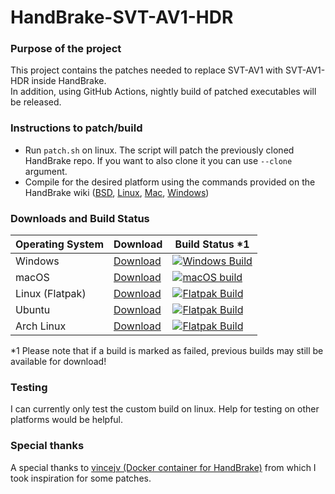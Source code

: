 # HandBrake-SVT-AV1-HDR
### Purpose of the project
This project contains the patches needed to replace SVT-AV1 with SVT-AV1-HDR inside HandBrake.\
In addition, using GitHub Actions, nightly build of patched executables will be released.
### Instructions to patch/build
* Run ```patch.sh``` on linux. The script will patch the previously cloned HandBrake repo. If you want to also clone it you can use ```--clone``` argument.
* Compile for the desired platform using the commands provided on the HandBrake wiki ([BSD](https://handbrake.fr/docs/en/latest/developer/build-bsd.html), [Linux](https://handbrake.fr/docs/en/latest/developer/build-linux.html), [Mac](https://handbrake.fr/docs/en/latest/developer/build-mac.html), [Windows](https://handbrake.fr/docs/en/latest/developer/build-windows.html))
### Downloads and Build Status
| Operating System  | Download        | Build Status *1 |
| ----------------- | --------------- | ------------- |
| Windows           | [Download](https://github.com/Uranite/HandBrake-SVT-AV1-PSY/releases/tag/win) | [![Windows Build](https://github.com/Uranite/HandBrake-SVT-AV1-PSY/actions/workflows/nightly-win.yml/badge.svg)](https://github.com/Uranite/HandBrake-SVT-AV1-PSY/actions/workflows/nightly-win.yml)  |
| macOS             | [Download](https://github.com/Uranite/HandBrake-SVT-AV1-PSY/releases/tag/mac) | [![macOS build](https://github.com/Uranite/HandBrake-SVT-AV1-PSY/actions/workflows/nightly-mac.yml/badge.svg)](https://github.com/Uranite/HandBrake-SVT-AV1-PSY/actions/workflows/nightly-mac.yml)  |
| Linux (Flatpak)   | [Download](https://github.com/Uranite/HandBrake-SVT-AV1-PSY/releases/tag/flatpak) | [![Flatpak Build](https://github.com/Uranite/HandBrake-SVT-AV1-PSY/actions/workflows/nightly-flatpak.yml/badge.svg)](https://github.com/Uranite/HandBrake-SVT-AV1-PSY/actions/workflows/nightly-flatpak.yml) |
| Ubuntu            | [Download](https://github.com/Uranite/HandBrake-SVT-AV1-PSY/releases/tag/ubuntu) | [![Flatpak Build](https://github.com/Uranite/HandBrake-SVT-AV1-PSY/actions/workflows/nightly-ubuntu.yml/badge.svg)](https://github.com/Uranite/HandBrake-SVT-AV1-PSY/actions/workflows/nightly-ubuntu.yml) |
| Arch Linux        | [Download](https://github.com/Uranite/HandBrake-SVT-AV1-PSY/releases/tag/arch) | [![Flatpak Build](https://github.com/Uranite/HandBrake-SVT-AV1-PSY/actions/workflows/nightly-arch.yml/badge.svg)](https://github.com/Uranite/HandBrake-SVT-AV1-PSY/actions/workflows/nightly-arch.yml) |

*1 Please note that if a build is marked as failed, previous builds may still be available for download!
### Testing
I can currently only test the custom build on linux. Help for testing on other platforms would be helpful.
### Special thanks
A special thanks to [vincejv (Docker container for HandBrake)](https://github.com/vincejv/docker-handbrake) from which I took inspiration for some patches.

